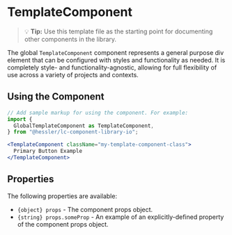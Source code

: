 # TemplateComponent

> 💡 **Tip:** Use this template file as the starting point for documenting other components in the library.

The global `TemplateComponent` component represents a general purpose div element that can be configured with styles and functionality as needed. It is completely style- and functionality-agnostic, allowing for full flexibility of use across a variety of projects and contexts.

## Using the Component

```jsx
// Add sample markup for using the component. For example:
import {
  GlobalTemplateComponent as TemplateComponent,
} from "@hessler/lc-component-library-io";

<TemplateComponent className="my-template-component-class">
  Primary Button Example
</TemplateComponent>
```

## Properties

The following properties are available:

- `{object} props` - The component props object.
- `{string} props.someProp` - An example of an explicitly-defined property of the component props object.
